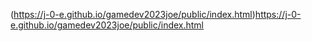 (https://j-0-e.github.io/gamedev2023joe/public/index.html)https://j-0-e.github.io/gamedev2023joe/public/index.html
